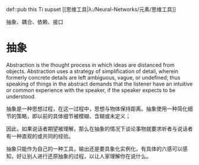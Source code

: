 def::pub this Ti supset [[思维工具|λ:/Neural-Networks/元素/思维工具]]

抽象、耦合、依赖、接口

# 抽象

Abstraction is the thought process in which ideas are distanced from objects. Abstraction uses a strategy of simplification of detail, wherein formerly concrete details are left ambiguous, vague, or undefined; thus speaking of things in the abstract demands that the listener have an intuitive or common experience with the speaker, if the speaker expects to be understood.

抽象是一种思想过程，在这一过程中，思想与物体保持距离。抽象使用一种简化细节的策略，即以前的具体细节被模糊、含糊或未定义；

因此，如果说话者期望被理解，那么在抽象的情况下谈论事物就要求听者与说话者有一种直观的或共同的经验。

抽象只能作为自己的一种工具，输出还是要具象化实例化，有具体的六感可以感知，好让别人进行还原抽象的过程，以让人家理解你在说什么。